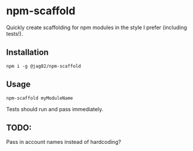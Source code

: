 # npm-scaffold

Quickly create scaffolding for npm modules in the style I prefer (including tests!).

## Installation
```
npm i -g @jag82/npm-scaffold
```

## Usage
```
npm-scaffold myModuleName
```

Tests should run and pass immediately.


## TODO:
Pass in account names instead of hardcoding?